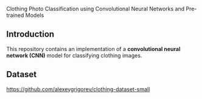 Clothing Photo Classification using Convolutional Neural Networks and Pre-trained Models

## Introduction

This repository contains an implementation of a **convolutional neural network (CNN)** model for classifying clothing images.

## Dataset
https://github.com/alexeygrigorev/clothing-dataset-small




